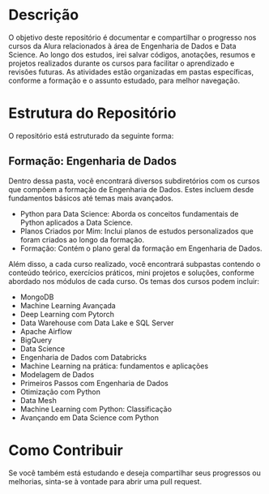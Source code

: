 # Descrição
O objetivo deste repositório é documentar e compartilhar o progresso nos cursos da Alura relacionados à área de Engenharia de Dados e Data Science. Ao longo dos estudos, irei salvar códigos, anotações, resumos e projetos realizados durante os cursos para facilitar o aprendizado e revisões futuras. As atividades estão organizadas em pastas específicas, conforme a formação e o assunto estudado, para melhor navegação.

# Estrutura do Repositório
O repositório está estruturado da seguinte forma:

## Formação: Engenharia de Dados

Dentro dessa pasta, você encontrará diversos subdiretórios com os cursos que compõem a formação de Engenharia de Dados. Estes incluem desde fundamentos básicos até temas mais avançados.

- Python para Data Science: Aborda os conceitos fundamentais de Python aplicados a Data Science.  
- Planos Criados por Mim: Inclui planos de estudos personalizados que foram criados ao longo da formação.  
- Formação: Contém o plano geral da formação em Engenharia de Dados.  

Além disso, a cada curso realizado, você encontrará subpastas contendo o conteúdo teórico, exercícios práticos, mini projetos e soluções, conforme abordado nos módulos de cada curso. Os temas dos cursos podem incluir:

- MongoDB
- Machine Learning Avançada
- Deep Learning com Pytorch
- Data Warehouse com Data Lake e SQL Server
- Apache Airflow
- BigQuery
- Data Science
- Engenharia de Dados com Databricks
- Machine Learning na prática: fundamentos e aplicações
- Modelagem de Dados
- Primeiros Passos com Engenharia de Dados
- Otimização com Python
- Data Mesh
- Machine Learning com Python: Classificação
- Avançando em Data Science com Python

# Como Contribuir
Se você também está estudando e deseja compartilhar seus progressos ou melhorias, sinta-se à vontade para abrir uma pull request.
